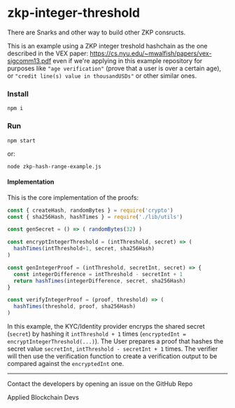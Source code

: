 # zkp-integer-threshold

There are Snarks and other way to build other ZKP consructs.

This is an example using a ZKP integer treshold hashchain as the one described in the VEX paper: https://cs.nyu.edu/~mwalfish/papers/vex-sigcomm13.pdf even if we're applying in this example repository for purposes like `"age verification"` (prove that a user is over a certain age), or `"credit line(s) value in thousandUSDs"` or other similar ones.


### Install

    npm i

<!-- even if the core SDK/module shouldn't require any third party deps (only node 10+) -->


### Run

    npm start

or:

    node zkp-hash-range-example.js



#### Implementation

This is the core implementation of the proofs:

```js
const { createHash, randomBytes } = require('crypto')
const { sha256Hash, hashTimes } = require('./lib/utils')

const genSecret = () => ( randomBytes(32) )

const encryptIntegerThreshold = (intThreshold, secret) => (
  hashTimes(intThreshold+1, secret, sha256Hash)
)

const genIntegerProof = (intThreshold, secretInt, secret) => {
  const integerDifference = intThreshold - secretInt + 1
  return hashTimes(integerDifference, secret, sha256Hash)
}

const verifyIntegerProof = (proof, threshold) => (
  hashTimes(threshold, proof, sha256Hash)
)
```

In this example, the KYC/Identity provider encryps the shared secret (`secret`) by hashing it `intThreshold + 1` times (`encryptedInt = encryptIntegerThreshold(...)`).
The User prepares a proof that hashes the secret value `secretInt`,  `intThreshold - secretInt + 1` times.
The verifier will then use the verification function to create a verification output to be compared against the `encryptedInt` one.


---

Contact the developers by opening an issue on the GitHub Repo

Applied Blockchain Devs
